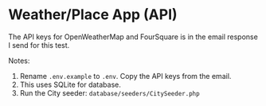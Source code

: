 # Weather/Place App (API)

The API keys for OpenWeatherMap and FourSquare is in the email response I send for this test.

Notes:
1. Rename `.env.example` to `.env`. Copy the API keys from the email.
2. This uses SQLite for database.
3. Run the City seeder: `database/seeders/CitySeeder.php`
